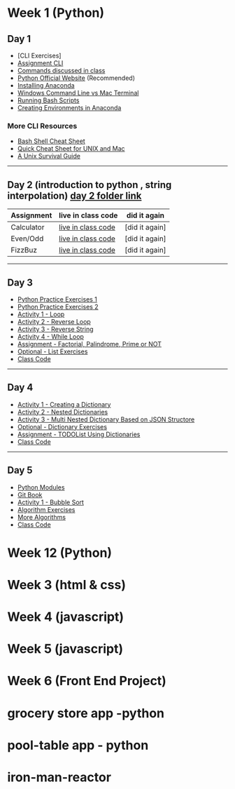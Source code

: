 
# Week 1  (Python)


## Day 1 
- [CLI Exercises]
- [Assignment CLI](day1/assignments/assignment-cli.md)
- [Commands discussed in class](day1/commands-inclass.md)
- [Python Official Website](https://www.python.org/) (Recommended) 
- [Installing Anaconda](https://docs.anaconda.com/anaconda/install/
) 
- [Windows Command Line vs Mac Terminal](https://enexdi.sciencesconf.org/data/pages/windows_vs_mac_commands_1.pdf)
- [Running Bash Scripts](https://bash.cyberciti.biz/guide/Hello,_World!_Tutorial)
- [Creating Environments in Anaconda](https://docs.conda.io/projects/conda/en/latest/user-guide/tasks/manage-environments.html)



### More CLI Resources 
- [Bash Shell Cheat Sheet](https://learncodethehardway.org/unix/bash_cheat_sheet.pdf) 
- [Quick Cheat Sheet for UNIX and Mac](http://learntocodewith.me/command-line/unix-command-cheat-sheet/) 
- [A Unix Survival Guide](http://matt.might.net/articles/basic-unix/) 
---   


## Day 2 (introduction to python , string interpolation)  [day 2 folder link](https://github.com/neilshah101/daily-practise/tree/update-in-readme-of-the-project/weekly%20journal/week_1/day2%20)




Assignment | live in class code | did it again
------------ | -------------  | -------------
Calculator | [live in class code](https://github.com/neilshah101/daily-practise/blob/update-in-readme-of-the-project/weekly%20journal/week_1/day2%20/live_class_practice/calculator.py)| [did it again]
Even/Odd | [live in class code](https://github.com/neilshah101/daily-practise/blob/update-in-readme-of-the-project/weekly%20journal/week_1/day2%20/live_class_practice/even-odd.py)| [did it again]
FizzBuz | [live in class code](https://github.com/neilshah101/daily-practise/blob/update-in-readme-of-the-project/weekly%20journal/week_1/day2%20/live_class_practice/fizzbuzz.py)| [did it again]


---

## Day 3 
- [Python Practice Exercises 1](https://www.practicepython.org/exercises/)
- [Python Practice Exercises 2](https://www.w3resource.com/python-exercises/)
- [Activity 1 - Loop](day3/activities/hello-loops.md)
- [Activity 2 - Reverse Loop](day3/activities/reverse-loop.md)
- [Activity 3 - Reverse String](day3/activities/reverse-string.md) 
- [Activity 4 - While Loop](day3/activities/while-loop.md)
- [Assignment - Factorial, Palindrome, Prime or NOT](day3/assignments/factorial.md)
- [Optional - List Exercises](day3/assignments/optional-list-exercises.md) 
- [Class Code](day3/code-downloads/loops-arrays.zip)

--- 
## Day 4 
- [Activity 1 - Creating a Dictionary](day4/activities/creating-a-dictionary.md) 
- [Activity 2 - Nested Dictionaries](day4/activities/nested-dictionaries.md) 
- [Activity 3 - Multi Nested Dictionary Based on JSON Structore](day4/activities/multi-nested-dict-json-structure.md) 
- [Optional - Dictionary Exercises](day4/activities/optional-dictionary.md) 
- [Assignment - TODOList Using Dictionaries](day4/assignments/todolist-using-dictionaries.md)
- [Class Code](day4/code-downloads/dictionaries-modules.zip)

---

## Day 5
- [Python Modules](https://www.geeksforgeeks.org/python-modules/)
- [Git Book](https://git-scm.com/book/en/v2)
- [Activity 1 - Bubble Sort](day5/activities/bubble-sort.md)
- [Algorithm Exercises](day5/activities/algo.md)
- [More Algorithms](day5/code-downloads/pythonAlgos.zip) 
- [Class Code](day5/code-downloads/modules-reviews.zip)


# Week 12 (Python)
# Week 3  (html & css)
# Week 4 (javascript)
# Week 5  (javascript)
# Week 6  (Front End Project)

# grocery store app -python
# pool-table app - python
# iron-man-reactor











